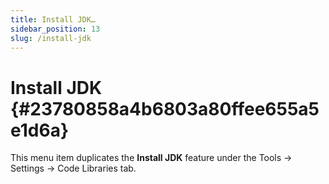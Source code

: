 ```yaml
---
title: Install JDK…
sidebar_position: 13
slug: /install-jdk
---
```




# Install JDK {#23780858a4b6803a80ffee655a5e1d6a}


This menu item duplicates the **Install JDK** feature under the Tools → Settings → Code Libraries tab.

